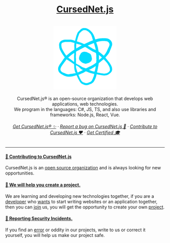    <h1 align="center">
      <a href="-" target="_blank">CursedNet.js</a>
   </h1>
     <br/>
   <div>
      <div align="center"><img src="https://github.com/CursedNet/.github/blob/main/profile/giphy.gif" width="200" height="200"/></div>
  </div>
    <br/>
  <div align="center">
    CursedNet.js® is an open-source organization that develops web applications, web technologies.<br/> We program in the languages: C#, JS, TS, and also use libraries and frameworks: Node.js, React, Vue.
  </div>
  <h6 align="center">
    <a href="-" target="_blank">Get CursedNet.js® ✨</a> · <a href="-" target="_blank">Report a bug on CursedNet.js 🐞</a> · <a href="-" target="_blank">Contribute to CursedNet.js ❤️</a> · <a href="-" target="_blank">Get Certified 🎓</a>
  </h6>

---

 <h4>
    <a href="-" target="_blank">👋 Contributing to CursedNet.js</a>
  </h4>
  
  CursedNet.js is an <a href="-" target="_blank">open source organization</a> and is always looking for new opportunities.

  <h4>
     <a href="-" target="_blank">🦺 We will help you create a project.</a>
  </h4>

   We are learning and developing new technologies together, if you are a <a href="-" target="_blank">developer</a> who <a href="-" target="_blank">wants</a> to start writing websites or an application together, then you can <a href="-" target="_blank">join</a> us, you will get the opportunity to create your own <a href="-" target="_blank">project</a>.

  <h4>
     <a href="-" target="_blank">👾 Reporting Security Incidents.</a>
  </h4>

  If you find an <a href="-" target="_blank">error</a> or oddity in our projects, write to us or correct it yourself, you will help us make our project safe.
